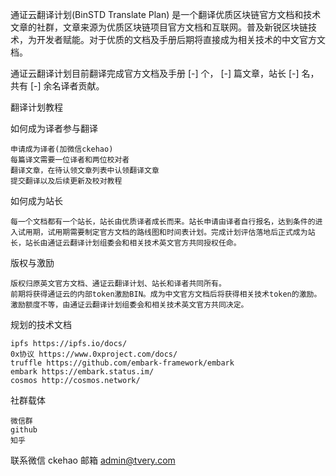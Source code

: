 通证云翻译计划(BinSTD Translate Plan) 是一个翻译优质区块链官方文档和技术文章的社群，文章来源为优质区块链项目官方文档和互联网。普及新锐区块链技术，为开发者赋能。对于优质的文档及手册后期将直接成为相关技术的中文官方文档。

通证云翻译计划目前翻译完成官方文档及手册 [-] 个，  [-] 篇文章，站长 [-] 名，共有 [-] 余名译者贡献。


翻译计划教程

如何成为译者参与翻译

    申请成为译者(加微信ckehao)
    每篇译文需要一位译者和两位校对者
    翻译文章，在待认领文章列表中认领翻译文章
    提交翻译以及后续更新及校对教程

如何成为站长

    每一个文档都有一个站长，站长由优质译者成长而来。站长申请由译者自行报名，达到条件的进入试用期，试用期需要制定官方文档的路线图和时间表计划。完成计划评估落地后正式成为站长，站长由通证云翻译计划组委会和相关技术英文官方共同授权任命。

版权与激励

    版权归原英文官方文档、通证云翻译计划、站长和译者共同所有。
    前期将获得通证云的内部token激励BIN。成为中文官方文档后将获得相关技术token的激励。激励额度不等，由通证云翻译计划组委会和相关技术英文官方共同决定。

规划的技术文档

    ipfs https://ipfs.io/docs/
    0x协议 https://www.0xproject.com/docs/
    truffle https://github.com/embark-framework/embark
    embark https://embark.status.im/
    cosmos http://cosmos.network/

社群载体

    微信群
    github
    知乎

联系微信
ckehao
邮箱
admin@tvery.com
